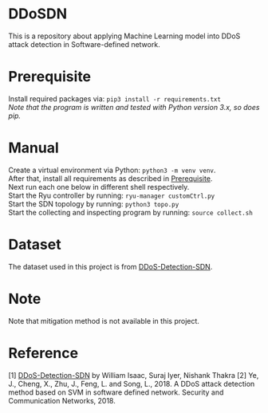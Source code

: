 # DDoSDN
This is a repository about applying Machine Learning model into DDoS attack detection in Software-defined network. 

# Prerequisite
Install required packages via: ```pip3 install -r requirements.txt```\
*Note that the program is written and tested with Python version 3.x, so does pip.*

# Manual
Create a virtual environment via Python: ```python3 -m venv venv```.\
After that, install all requirements as described in [Prerequisite](#prerequisite).\
Next run each one below in different shell respectively.\
Start the Ryu controller by running: ```ryu-manager customCtrl.py```\
Start the SDN topology by running: ```python3 topo.py```\
Start the collecting and inspecting program by running: ```source collect.sh```

# Dataset
The dataset used in this project is from [DDoS-Detection-SDN](https://github.com/surajiyer3/DDoS-Detection-SDN).

# Note
Note that mitigation method is not available in this project.

# Reference
[1] [DDoS-Detection-SDN](https://github.com/surajiyer3/DDoS-Detection-SDN) by William Isaac, Suraj Iyer, Nishank Thakra
[2] Ye, J., Cheng, X., Zhu, J., Feng, L. and Song, L., 2018. A DDoS attack detection method based on SVM in software defined network. Security and Communication Networks, 2018.
